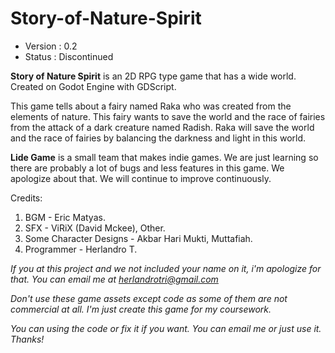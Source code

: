 # Story-of-Nature-Spirit

- Version : 0.2
- Status : Discontinued

**Story of Nature Spirit** is an 2D RPG type game that has a wide world. Created on Godot Engine with GDScript. 

This game tells about a fairy named Raka who was created from the elements of nature. This fairy wants to save the world and the race of fairies from the attack of a dark creature named Radish. Raka will save the world and the race of fairies by balancing the darkness and light in this world.

**Lide Game** is a small team that makes indie games. We are just learning so there are probably a lot of bugs and less features in this game. We apologize about that. We will continue to improve continuously. 

Credits:
1. BGM - Eric Matyas. 
2. SFX - ViRiX (David Mckee), Other. 
3. Some Character Designs - Akbar Hari Mukti, Muttafiah. 
4. Programmer - Herlandro T.

*If you at this project and we not included your name on it, i'm apologize for that. You can email me at herlandrotri@gmail.com*

*Don't use these game assets except code as some of them are not commercial at all. I'm just create this game for my coursework.*

*You can using the code or fix it if you want. You can email me or just use it. Thanks!*
